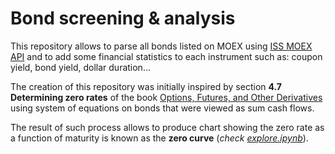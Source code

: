 # Bond screening & analysis
This repository allows to parse all bonds listed on MOEX using [ISS MOEX API](https://iss.moex.com) and to add some financial statistics to each instrument such as: coupon yield, bond yield, dollar duration...

The creation of this repository was initially inspired by section **4.7 Determining zero rates** of the book [Options, Futures, and Other Derivatives](https://www.amazon.com/Options-Futures-Other-Derivatives-9th/dp/0133456315) using system of equations on bonds that were viewed as sum cash flows.  

The result of such process allows to produce chart showing the zero rate as a function of maturity is known as the **zero curve** (*check [explore.ipynb](https://github.com/VladislavBalabaev/track_rates/blob/master/explore.ipynb)*).